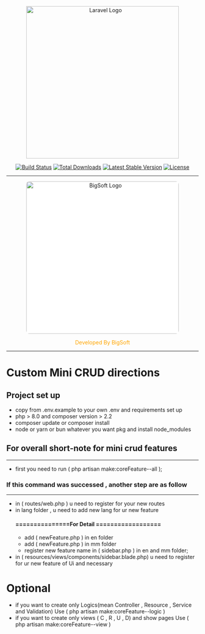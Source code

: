 <p align="center"><a href="https://laravel.com" target="_blank"><img src="https://raw.githubusercontent.com/laravel/art/master/logo-lockup/5%20SVG/2%20CMYK/1%20Full%20Color/laravel-logolockup-cmyk-red.svg" width="400" alt="Laravel Logo"></a></p>

<p align="center">
<a href="https://github.com/laravel/framework/actions"><img src="https://github.com/laravel/framework/workflows/tests/badge.svg" alt="Build Status"></a>
<a href="https://packagist.org/packages/laravel/framework"><img src="https://img.shields.io/packagist/dt/laravel/framework" alt="Total Downloads"></a>
<a href="https://packagist.org/packages/laravel/framework"><img src="https://img.shields.io/packagist/v/laravel/framework" alt="Latest Stable Version"></a>
<a href="https://packagist.org/packages/laravel/framework"><img src="https://img.shields.io/packagist/l/laravel/framework" alt="License"></a>
</p>

-------------------------------------------------------------------------------------------------------------------------

<p align="center"><a href="https://bigsoft.tech/" target="_blank"><img style="background-color:white;border-radius:0.5rem" src="https://avatars.githubusercontent.com/u/80409797?s=200&v=4" width="400" alt="BigSoft Logo"></a></p>
<p align="center" style="color:orange;font-size:2 rem">Developed By BigSoft</p>


-------------------------------------------------------------------------------------------------------------------------

# Custom Mini CRUD directions

## Project set up
  + copy from .env.example to your own .env and requirements set up 
  + php > 8.0 and  composer version  > 2.2  
  + composer update or composer install
  + node or yarn or bun whatever you want pkg and install node_modules 

## For overall short-note for mini crud features
-------------------------------------------------------------------------------------------------------------------------
 + first you need to run ( php artisan make:coreFeature--all );

### If this command was successed , another step are as follow
-------------------------------------------------------------------------------------------------------------------------
+ in ( routes/web.php ) u need to register for your new routes
+ in lang folder , u need to add new lang for ur new feature
    #### ===============For Detail ==================
    + add ( newFeature.php ) in en folder
    + add ( newFeature.php ) in mm folder
    + register new feature name in ( sidebar.php ) in en and mm folder;
+ in ( resources/views/components/sidebar.blade.php) u need to register for ur new feature of Ui and necessary

# Optional

+ if you want to create only Logics(mean Controller , Resource , Service and Validation) 
    Use ( php artisan make:coreFeature--logic )
+ if you want to create only views ( C , R  , U , D) and show pages
    Use ( php artisan make:coreFeature--view )
